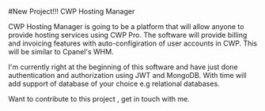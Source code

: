 #New Project!!! CWP Hosting Manager

CWP Hosting Manager is  going to be a platform that will allow anyone to provide hosting services using CWP Pro.
The software will provide billing and invoicing features with auto-configiration of user accounts in CWP.
This will be similar to Cpanel's WHM.

I'm currently right at the beginning of this software and have just done authentication and authorization using JWT and MongoDB.
With time will add support of database of your choice e.g relational databases.

Want to contribute to this project , get in touch with me. 